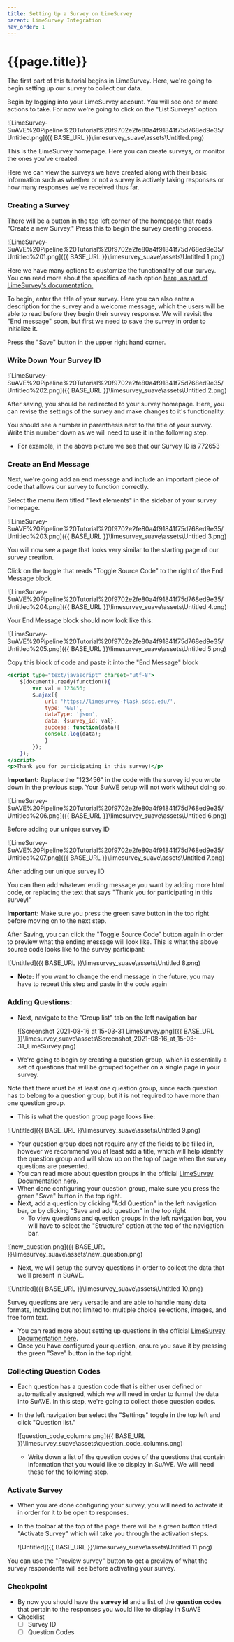 ```yaml
---
title: Setting Up a Survey on LimeSurvey
parent: LimeSurvey Integration
nav_order: 1
---
```


# {{page.title}}

The first part of this tutorial begins in LimeSurvey. Here, we're going to begin setting up our survey to collect our data.

Begin by logging into your LimeSurvey account. You will see one or more actions to take. For now we're going to click on the "List Surveys" option



![LimeSurvey-SuAVE%20Pipeline%20Tutorial%20f9702e2fe80a4f91841f75d768ed9e35/Untitled.png]({{ BASE_URL }}\limesurvey_suave\assets\Untitled.png)

This is the LimeSurvey homepage. Here you can create surveys, or monitor the ones you've created.

Here we can view the surveys we have created along with their basic information such as whether or not a survey is actively taking responses or how many responses we've received thus far.

### Creating a Survey

There will be a button in the top left corner of the homepage that reads "Create a new Survey." Press this to begin the survey creating process.

![LimeSurvey-SuAVE%20Pipeline%20Tutorial%20f9702e2fe80a4f91841f75d768ed9e35/Untitled%201.png]({{ BASE_URL }}\limesurvey_suave\assets\Untitled 1.png)

Here we have many options to customize the functionality of our survey. You can read more about the specifics of each option [here, as part of LimeSurvey's documentation.](https://manual.limesurvey.org/Surveys_-_introduction)

To begin, enter the title of your survey. Here you can also enter a description for the survey and a welcome message, which the users will be able to read before they begin their survey response. We will revisit the "End message" soon, but first we need to save the survey in order to initialize it.

Press the "Save" button in the upper right hand corner.

### Write Down Your Survey ID

![LimeSurvey-SuAVE%20Pipeline%20Tutorial%20f9702e2fe80a4f91841f75d768ed9e35/Untitled%202.png]({{ BASE_URL }}\limesurvey_suave\assets\Untitled 2.png)

After saving, you should be redirected to your survey homepage. Here, you can revise the settings of the survey and make changes to it's functionality.

You should see a number in parenthesis next to the title of your survey. Write this number down as we will need to use it in the following step.

- For example, in the above picture we see that our Survey ID is 772653

### Create an End Message

Next, we're going add an end message and include an important piece of code that allows our survey to function correctly.

Select the menu item titled "Text elements" in the sidebar of your survey homepage.

![LimeSurvey-SuAVE%20Pipeline%20Tutorial%20f9702e2fe80a4f91841f75d768ed9e35/Untitled%203.png]({{ BASE_URL }}\limesurvey_suave\assets\Untitled 3.png)

You will now see a page that looks very similar to the starting page of our survey creation.

Click on the toggle that reads "Toggle Source Code" to the right of the End Message block. 

![LimeSurvey-SuAVE%20Pipeline%20Tutorial%20f9702e2fe80a4f91841f75d768ed9e35/Untitled%204.png]({{ BASE_URL }}\limesurvey_suave\assets\Untitled 4.png)

Your End Message block should now look like this:

![LimeSurvey-SuAVE%20Pipeline%20Tutorial%20f9702e2fe80a4f91841f75d768ed9e35/Untitled%205.png]({{ BASE_URL }}\limesurvey_suave\assets\Untitled 5.png)

Copy this block of code and paste it into the "End Message" block

```jsx
<script type="text/javascript" charset="utf-8">
	$(document).ready(function(){
		var val = 123456;
		$.ajax({
			url: 'https://limesurvey-flask.sdsc.edu/',
			type: 'GET',
			dataType: 'json',
            data: {survey_id: val},
            success: function(data){
            console.log(data);
            }
        });
    });
</script>
<p>Thank you for participating in this survey!</p>
```

**Important:** Replace the "123456" in the code with the survey id you wrote down in the previous step. Your SuAVE setup will not work without doing so. 

![LimeSurvey-SuAVE%20Pipeline%20Tutorial%20f9702e2fe80a4f91841f75d768ed9e35/Untitled%206.png]({{ BASE_URL }}\limesurvey_suave\assets\Untitled 6.png)

Before adding our unique survey ID

![LimeSurvey-SuAVE%20Pipeline%20Tutorial%20f9702e2fe80a4f91841f75d768ed9e35/Untitled%207.png]({{ BASE_URL }}\limesurvey_suave\assets\Untitled 7.png)

After adding our unique survey ID

You can then add whatever ending message you want by adding more html code, or replacing the text that says "Thank you for participating in this survey!"

**Important:** Make sure you press the green save button in the top right before moving on to the next step.

After Saving, you can click the "Toggle Source Code" button again in order to preview what the ending message will look like. This is what the above source code looks like to the survey participant:

![Untitled]({{ BASE_URL }}\limesurvey_suave\assets\Untitled 8.png)

- **Note:** If you want to change the end message in the future, you may have to repeat this step and paste in the code again

### Adding Questions:

- Next, navigate to the "Group list" tab on the left navigation bar

  ![Screenshot 2021-08-16 at 15-03-31 LimeSurvey.png]({{ BASE_URL }}\limesurvey_suave\assets\Screenshot_2021-08-16_at_15-03-31_LimeSurvey.png)

- We're going to begin by creating a question group, which is essentially a set of questions that will be grouped together on a single page in your survey.

Note that there must be at least one question group, since each question has to belong to a question group, but it is not required to have more than one question group.

- This is what the question group page looks like:

![Untitled]({{ BASE_URL }}\limesurvey_suave\assets\Untitled 9.png)

- Your question group does not require any of the fields to be filled in, however we recommend you at least add a title, which will help identify the question group and will show up on the top of page when the survey questions are presented.
- You can read more about question groups in the official [LimeSurvey Documentation here.](https://manual.limesurvey.org/Question_groups_-_introduction)
- When done configuring your question group, make sure you press the green "Save" button in the top right.
- Next, add a question by clicking "Add Question" in the left navigation bar, or by clicking "Save and add question" in the top right
  - To view questions and question groups in the left navigation bar, you will have to select the "Structure" option at the top of the navigation bar.

![new_question.png]({{ BASE_URL }}\limesurvey_suave\assets\new_question.png)

- Next, we will setup the survey questions in order to collect the data that we'll present in SuAVE.

![Untitled]({{ BASE_URL }}\limesurvey_suave\assets\Untitled 10.png)

Survey questions are very versatile and are able to handle many data formats, including but not limited to: multiple choice selections, images, and free form text.

- You can read more about setting up questions in the official [LimeSurvey Documentation here](https://manual.limesurvey.org/Questions_-_introduction).
- Once you have configured your question, ensure you save it by pressing the green "Save" button in the top right.

### Collecting Question Codes

- Each question has a question code that is either user defined or automatically assigned, which we will need in order to funnel the data into SuAVE. In this step, we're going to collect those question codes.

- In the left navigation bar select the "Settings" toggle in the top left and click "Question list."

  ![question_code_columns.png]({{ BASE_URL }}\limesurvey_suave\assets\question_code_columns.png)

  - Write down a list of the question codes of the questions that contain information that you would like to display in SuAVE. We will need these for the following step.

### Activate Survey

- When you are done configuring your survey, you will need to activate it in order for it to be open to responses.

- In the toolbar at the top of the page there will be a green button titled "Activate Survey" which will take you through the activation steps.

  ![Untitled]({{ BASE_URL }}\limesurvey_suave\assets\Untitled 11.png)

You can use the "Preview survey" button to get a preview of what the survey respondents will see before activating your survey.

### Checkpoint

- By now you should have the **survey id** and a list of the **question codes** that pertain to the responses you would like to display in SuAVE
- Checklist
  - [ ] Survey ID
  - [ ] Question Codes
